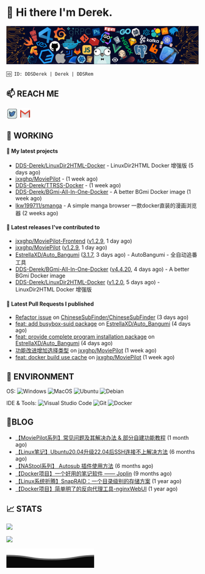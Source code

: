 # 👋 Hi there I'm Derek. 

![](https://raw.githubusercontent.com/DDS-Derek/.github/main/profile/assets/header_.png)

```
🆔 ID: DDSDerek | Derek | DDSRem
```

## 📫 REACH ME
<p align="left">
<a href="https://twitter.com/ddsrem_derek" target="blank"><img align="center" src="https://raw.githubusercontent.com/DDS-Derek/.github/main/profile/assets/twitter.svg" alt="BEPb" height="30" width="30" /></a>
<a href="mailto:ddstomo@gmail.com" target="blank"><img align="center" src="https://raw.githubusercontent.com/DDS-Derek/.github/main/profile/assets/gmail.svg" alt="Gmail" height="30" width="30" /></a>
</p>

## 💼 WORKING

#### 🌱 My latest projects


- [DDS-Derek/LinuxDir2HTML-Docker](https://github.com/DDS-Derek/LinuxDir2HTML-Docker) - LinuxDir2HTML Docker 增强版 (5 days ago)
- [jxxghp/MoviePilot](https://github.com/jxxghp/MoviePilot) -  (1 week ago)
- [DDS-Derek/TTRSS-Docker](https://github.com/DDS-Derek/TTRSS-Docker) -  (1 week ago)
- [DDS-Derek/BGmi-All-In-One-Docker](https://github.com/DDS-Derek/BGmi-All-In-One-Docker) - A better BGmi Docker image (1 week ago)
- [lkw199711/smanga](https://github.com/lkw199711/smanga) - A simple manga browser 一款docker直装的漫画浏览器 (2 weeks ago)

#### 🔭 Latest releases I've contributed to

- [jxxghp/MoviePilot-Frontend](https://github.com/jxxghp/MoviePilot-Frontend) ([v1.2.9](https://github.com/jxxghp/MoviePilot-Frontend/releases/tag/v1.2.9), 1 day ago)
- [jxxghp/MoviePilot](https://github.com/jxxghp/MoviePilot) ([v1.2.9](https://github.com/jxxghp/MoviePilot/releases/tag/v1.2.9), 1 day ago)
- [EstrellaXD/Auto_Bangumi](https://github.com/EstrellaXD/Auto_Bangumi) ([3.1.7](https://github.com/EstrellaXD/Auto_Bangumi/releases/tag/3.1.7), 3 days ago) - AutoBangumi - 全自动追番工具
- [DDS-Derek/BGmi-All-In-One-Docker](https://github.com/DDS-Derek/BGmi-All-In-One-Docker) ([v4.4.20](https://github.com/DDS-Derek/BGmi-All-In-One-Docker/releases/tag/v4.4.20), 4 days ago) - A better BGmi Docker image
- [DDS-Derek/LinuxDir2HTML-Docker](https://github.com/DDS-Derek/LinuxDir2HTML-Docker) ([v1.2.0](https://github.com/DDS-Derek/LinuxDir2HTML-Docker/releases/tag/v1.2.0), 5 days ago) - LinuxDir2HTML Docker 增强版

#### 🔨 Latest Pull Requests I published

- [Refactor issue](https://github.com/ChineseSubFinder/ChineseSubFinder/pull/707) on [ChineseSubFinder/ChineseSubFinder](https://github.com/ChineseSubFinder/ChineseSubFinder) (3 days ago)
- [feat: add busybox-suid package](https://github.com/EstrellaXD/Auto_Bangumi/pull/517) on [EstrellaXD/Auto_Bangumi](https://github.com/EstrellaXD/Auto_Bangumi) (4 days ago)
- [feat: provide complete program installation package](https://github.com/EstrellaXD/Auto_Bangumi/pull/516) on [EstrellaXD/Auto_Bangumi](https://github.com/EstrellaXD/Auto_Bangumi) (4 days ago)
- [功能改进增加选择类型](https://github.com/jxxghp/MoviePilot/pull/718) on [jxxghp/MoviePilot](https://github.com/jxxghp/MoviePilot) (1 week ago)
- [feat: docker build use cache](https://github.com/jxxghp/MoviePilot/pull/703) on [jxxghp/MoviePilot](https://github.com/jxxghp/MoviePilot) (1 week ago)

## 🔧 ENVIRONMENT
OS:
![Windows](https://img.shields.io/badge/-Windows-0078D6?style=flat-square&logo=windows&logoColor=white)
![MacOS](https://img.shields.io/badge/-Mac_OS-AAA?style=flat-square&logo=macos&logoColor=white)
![Ubuntu](https://img.shields.io/badge/-Ubuntu-DD4814?style=flat-square&logo=ubuntu&logoColor=white)
![Debian](https://img.shields.io/badge/-Debian-73BA25?style=flat-square&logo=debian&logoColor=white)  

IDE & Tools:
![Visual Studio Code](https://img.shields.io/badge/-Visual_Studio_Code-007ACC?style=flat-square&logo=visual-studio-code&logoColor=white)
![Git](https://img.shields.io/badge/-Git-F05032?style=flat-square&logo=git&logoColor=white)
![Docker](https://img.shields.io/badge/-Docker-2496ed?style=flat-square&logo=Docker&logoColor=white)

## 📜BLOG

- [【MoviePilot系列】常见问题及其解决办法 &amp; 部分自建功能教程](https://blog.ddsrem.com/archives/moviepilot-issue-solution-outorial) (1 month ago)
- [【Linux笔记】Ubuntu20.04升级22.04后SSH连接不上解决方法](https://blog.ddsrem.com/archives/fix-ubuntu2204-ssh) (6 months ago)
- [【NAStool系列】 Autosub 插件使用方法](https://blog.ddsrem.com/archives/nastool-autosub-use-way) (6 months ago)
- [【Docker项目】一个好用的笔记软件 —— Joplin](https://blog.ddsrem.com/archives/joplin) (9 months ago)
- [【Linux系统折腾】SnapRAID：一个目录级别的存储方案](https://blog.ddsrem.com/archives/snapraid) (1 year ago)
- [【Docker项目】简单明了的反向代理工具-nginxWebUI](https://blog.ddsrem.com/archives/nginxwebui) (1 year ago)

## 📈 STATS

![](https://github-readme-stats.vercel.app/api?username=DDSDerek&show_icons=true&theme=radical)

![](https://github-readme-stats.vercel.app/api?username=DDSRem&show_icons=true&theme=dark)

![](https://raw.githubusercontent.com/DDS-Derek/.github/main/profile/assets/Bottom_down.svg)
